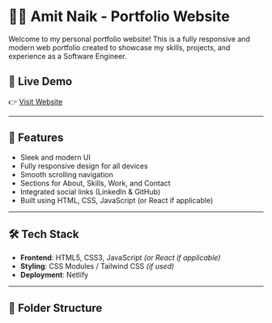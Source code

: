 # 👨‍💻 Amit Naik - Portfolio Website

Welcome to my personal portfolio website! This is a fully responsive and modern web portfolio created to showcase my skills, projects, and experience as a Software Engineer.

## 🚀 Live Demo

👉 [Visit Website](https://amitnaikportfolio.netlify.app/)

---

## 📌 Features

- Sleek and modern UI
- Fully responsive design for all devices
- Smooth scrolling navigation
- Sections for About, Skills, Work, and Contact
- Integrated social links (LinkedIn & GitHub)
- Built using HTML, CSS, JavaScript (or React if applicable)

---

## 🛠️ Tech Stack

- **Frontend**: HTML5, CSS3, JavaScript *(or React if applicable)*
- **Styling**: CSS Modules / Tailwind CSS *(if used)*
- **Deployment**: Netlify

---

## 📁 Folder Structure

